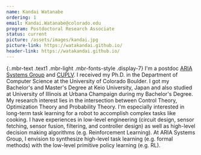 ```yaml
---
name: Kandai Watanabe
ordering: 1 
email: Kandai.Watanabe@colorado.edu
program: Postdoctoral Research Associate
status: current
picture: /assets/images/kandai.jpg 
picture-link: https://watakandai.github.io/ 
header-link: https://watakandai.github.io/
---
```


{:.mbr-text .text1 .mbr-light .mbr-fonts-style .display-7}
I'm a postdoc [ARIA Systems Group](https://ariasystems.group/index.html) and [CUPLV](https://plv.colorado.edu/). I received my Ph.D. in the Department of Computer Science at the University of Colorado Boulder. I got my Bachelor's and Master's Degree at Keio University, Japan and also studied at University of Illinois at Urbana Champaign during my Bachelor's Degree. My research interest lies in the intersection between Control Theory, Optimization Theory and Probability Theory. I'm especially interested in long-term task learning for a robot to accomplish complex tasks like cooking. I have experiences in low-level engineering (circuit design, sensor fetching, sensor fusion, filtering, and controller design) as well as high-level decision making algorithms (e.g. Reinforcement Learning). At ARIA Systems Group, I envision to synthesize high-level task learning (e.g. formal methods) with the low-level primitive policy learning (e.g. RL).